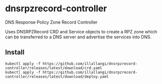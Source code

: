 dnsrpzrecord-controller
============

DNS Response Policy Zone Record Controller

Uses DNSRPZRecord CRD and Service objects to create a RPZ zone which can be transferred to a DNS server and advertise the services into DNS.

Install
-------

    kubectl apply -f https://github.com/illallangi/dnsrpzrecord-controller/releases/latest/download/crd.yaml
    kubectl apply -f https://github.com/illallangi/dnsrpzrecord-controller/releases/latest/download/deploy.yaml
